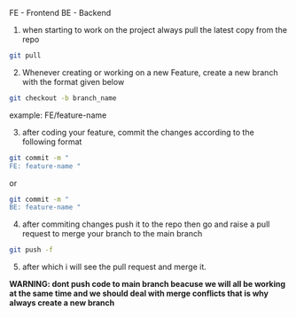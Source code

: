 FE - Frontend
BE - Backend

1) when starting to work on the project always pull the latest copy from the repo

```bash
git pull
```

2) Whenever creating or working on a new Feature, create a new branch with the format given below

```bash
git checkout -b branch_name
```
example: FE/feature-name

3) after coding your feature, commit the changes according to the following format

```bash
git commit -m "
FE: feature-name "
```

or

```bash
git commit -m "
BE: feature-name "
```

4) after commiting changes push it to the repo then go and raise a pull request to merge your branch to the main branch

```bash
git push -f
```

5) after which i will see the pull request and merge it.

**WARNING: dont push code to main branch beacuse we will all be working at the same time and we should deal with merge conflicts
that is why always create a new branch**
